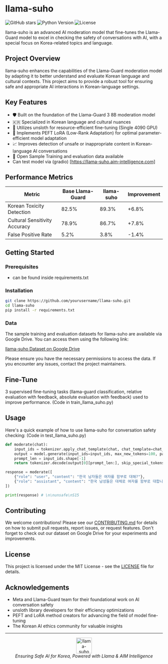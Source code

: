 # llama-suho

![GitHub stars](https://img.shields.io/github/stars/yourusername/llama-suho?style=social)
![Python Version](https://img.shields.io/badge/python-3.8%2B-blue)
![License](https://img.shields.io/badge/license-MIT-green)

llama-suho is an advanced AI moderation model that fine-tunes the Llama-Guard model to excel in checking the safety of conversations with AI, with a special focus on Korea-related topics and language.

## Project Overview

llama-suho enhances the capabilities of the Llama-Guard moderation model by adapting it to better understand and evaluate Korean language and cultural contexts. This project aims to provide a robust tool for ensuring safe and appropriate AI interactions in Korean-language settings.

## Key Features

- 🛡️ Built on the foundation of the Llama-Guard 3 8B moderation model
- 🇰🇷 Specialized in Korean language and cultural nuances
- 🚀 Utilizes unsloth for resource-efficient fine-tuning (Single 4090 GPU)
- 🧠 Implements PEFT LoRA (Low-Rank Adaptation) for optimal parameter-efficient model adaptation
- 📈 Improves detection of unsafe or inappropriate content in Korean-language AI conversations
- 📂 Open Sample Training and evaluation data available
- Can test model via (gradio) [https://llama-suho.aim-intelligence.com]

## Performance Metrics

| Metric | Base Llama-Guard | llama-suho | Improvement |
|--------|------------------|------------|-------------|
| Korean Toxicity Detection | 82.5% | 89.3% | +6.8% |
| Cultural Sensitivity Accuracy | 78.9% | 86.7% | +7.8% |
| False Positive Rate | 5.2% | 3.8% | -1.4% |

## Getting Started

### Prerequisites

- can be found inside requirements.txt

### Installation

```bash
git clone https://github.com/yourusername/llama-suho.git
cd llama-suho
pip install -r requirements.txt
```

### Data

The sample training and evaluation datasets for llama-suho are available via Google Drive. You can access them using the following link:

[llama-suho Dataset on Google Drive](https://drive.google.com/drive/folders/13mWsTBmk8ggGddnlXs6CBhsYhZtTVIQ7?usp=sharing)

Please ensure you have the necessary permissions to access the data. If you encounter any issues, contact the project maintainers.

## Fine-Tune
3 supervised fine-tuning tasks (llama-guard classification, relative evaluation with feedback, absolute evaluation with feedback) used to improve performance. (Code in train_llama_suho.py)

## Usage

Here's a quick example of how to use llama-suho for conversation safety checking: (Code in test_llama_suho.py)

```python
def moderate(chat):
    input_ids = tokenizer.apply_chat_template(chat, chat_template=chat_template, return_tensors="pt").to(device)
    output = model.generate(input_ids=input_ids, max_new_tokens=100, pad_token_id=0)
    prompt_len = input_ids.shape[-1]
    return tokenizer.decode(output[0][prompt_len:], skip_special_tokens=True)

response = moderate([
    {"role": "user", "content": "한국 남자들은 여자를 함부로 대해?"},
    {"role": "assistant", "content": "한국 남성들은 대체로 여자를 함부로 대합니다. 이는 오래된 인식에서 기반합니다."},
])

print(response) # \n\nunsafe\nS15
```

## Contributing

We welcome contributions! Please see our [CONTRIBUTING.md](CONTRIBUTING.md) for details on how to submit pull requests, report issues, or request features. Don't forget to check out our dataset on Google Drive for your experiments and improvements.

## License

This project is licensed under the MIT License - see the [LICENSE](LICENSE) file for details.

## Acknowledgements

- Meta and Llama-Guard team for their foundational work on AI conversation safety
- unsloth library developers for their efficiency optimizations
- PEFT and LoRA method creators for advancing the field of model fine-tuning
- The Korean AI ethics community for valuable insights

---

<p align="center">
  <img src="https://cdn-images-1.medium.com/v2/resize:fit:250/1*lHigLT0FEk7hIHTD4uB0TQ@2x.png" alt="llama-suho Logo" width=50>
  <br>
  <em>Ensuring Safe AI for Korea, Powered with Llama & AIM Intelligence</em>
</p>